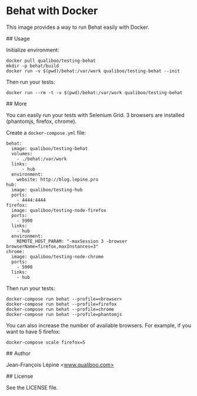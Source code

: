 # Behat with Docker

This image provides a way to run Behat easily with Docker. 

## Usage

Initialize environment:
    
    docker pull qualiboo/testing-behat    
    mkdir -p behat/build
    docker run -v $(pwd)/behat:/var/work qualiboo/testing-behat --init 

Then run your tests:

    docker run --rm -t -v $(pwd)/behat:/var/work qualiboo/testing-behat

## More

You can easily run your tests with Selenium Grid. 3 browsers are installed (phantomjs, firefox, chrome). 

Create a `docker-compose.yml` file:

    behat:
      image: qualiboo/testing-behat
      volumes:
        - ./behat:/var/work
      links:
          - hub
      environment:
        website: http://blog.lepine.pro
    hub:
      image: qualiboo/testing-hub
      ports:
        - 4444:4444
    firefox:
      image: qualiboo/testing-node-firefox
      ports:
        - 5900
      links:
        - hub
      environment:
        REMOTE_HOST_PARAM: "-maxSession 3 -browser browserName=firefox,maxInstances=3"
    chrome:
      image: qualiboo/testing-node-chrome
      ports:
        - 5900
      links:
        - hub
        
Then run your tests:

    docker-compose run behat --profile=<browser>
    docker-compose run behat --profile=firefox
    docker-compose run behat --profile=chrome
    docker-compose run behat --profile=phantomjs
    
You can also increase the number of available browsers. For example, if you want to have 5 firefox:

    docker-compose scale firefox=5

## Author

Jean-François Lépine <www.qualiboo.com>

## License

See the LICENSE file.